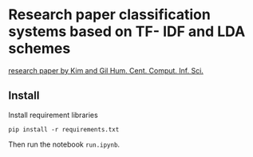 # Research paper classification systems based on TF- IDF and LDA schemes
[research paper by Kim and Gil Hum. Cent. Comput. Inf. Sci.](https://link.springer.com/article/10.1186/s13673-019-0192-7)

## Install
Install requirement libraries
```
pip install -r requirements.txt
```
Then run the notebook `run.ipynb`.
